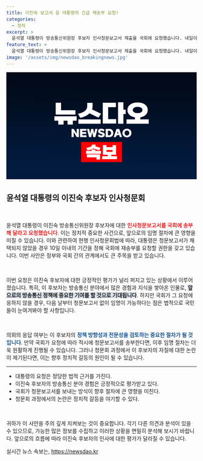 ```yaml
---
title: 이진숙 보고서 윤 대통령의 긴급 재송부 요청!
categories:
  - 정치
excerpt: >
  윤석열 대통령이 방송통신위원장 후보자 인사청문보고서 제출을 국회에 요청했습니다. 내일이면 이진숙 후보자 임명 절차가 시작될 가능성이 높아지며, 정치권의 긴장감이 고조되고 있습니다. 클릭해 자세히 알아보세요!
feature_text: >
  윤석열 대통령이 방송통신위원장 후보자 인사청문보고서 제출을 국회에 요청했습니다. 내일이면 이진숙 후보자 임명 절차가 시작될 가능성이 높아지며, 정치권의 긴장감이 고조되고 있습니다. 클릭해 자세히 알아보세요!
image: '/assets/img/newsdao_breakingnews.jpg'
---
```


<p><img src="/assets/img/newsdao_breakingnews.jpg" alt="ontimetimes 속보" /></p>

<h2 data-ke-size="size26">윤석열 대통령의 이진숙 후보자 인사청문회</h2>

<p data-ke-size="size16">&nbsp;</p>

<p>윤석열 대통령이 이진숙 방송통신위원장 후보자에 대한 <b><span style="color: #ee2323;">인사청문보고서를 국회에 송부해 달라고 요청했습니다</span></b>. 이는 정치적 중요한 사건으로, 앞으로의 임명 절차에 큰 영향을 미칠 수 있습니다. 이와 관련하여 현행 인사청문회법에 따라, 대통령은 청문보고서가 채택되지 않았을 경우 10일 이내의 기간을 정해 국회에 재송부를 요청할 권한을 갖고 있습니다. 이번 사안은 정부와 국회 간의 관계에서도 큰 주목을 받고 있습니다.</p>

<p data-ke-size="size16">&nbsp;</p>

<p>이번 요청은 이진숙 후보자에 대한 긍정적인 평가가 널리 퍼지고 있는 상황에서 이루어졌습니다. 특히, 이 후보자는 방송통신 분야에서 많은 경험과 지식을 쌓아온 인물로, <b><span style="background-color: #21538527;">앞으로의 방송통신 정책에 중요한 기여를 할 것으로 기대됩니다</span></b>. 하지만 국회가 그 요청에 응하지 않을 경우, 다음 날부터 청문보고서 없이 임명이 가능하다는 점은 법적으로 국민들이 눈여겨봐야 할 사항입니다.</p>

<p data-ke-size="size16">&nbsp;</p>

<p>의회의 응답 여부는 이 후보자의 <b><span style="color: #1a5490;">정책 방향성과 전문성을 검토하는 중요한 절차가 될 것입니다</span></b>. 만약 국회가 요청에 따라 적시에 청문보고서를 송부한다면, 이후 임명 절차는 더욱 원활하게 진행될 수 있습니다. 그러나 청문회 과정에서 이 후보자의 자질에 대한 논란이 제기된다면, 이는 향후 정치적 갈등의 원인이 될 수 있습니다.</p>

<hr>

<ul>
    <li>대통령의 요청은 정당한 법적 근거를 가진다.</li>
    <li>이진숙 후보자의 방송통신 분야 경험은 긍정적으로 평가받고 있다.</li>
    <li>국회가 청문보고서를 보내는 방식이 향후 절차에 큰 영향을 미친다.</li>
    <li>청문회 과정에서의 논란은 정치적 갈등을 야기할 수 있다.</li>
</ul>

<p data-ke-size="size16">&nbsp;</p>

<p>귀하가 이 사안을 주의 깊게 지켜보는 것이 중요합니다. 각기 다른 의견과 분석이 있을 수 있으므로, 가능한 많은 정보를 수집하고 이러한 상황을 면밀히 분석해 보시기 바랍니다. 앞으로의 흐름에 따라 이진숙 후보자의 인사에 대한 평가가 달라질 수 있습니다.</p>
실시간 뉴스 속보는, <a href="https://newsdao.kr" rel="dofollow">https://newsdao.kr</a>


